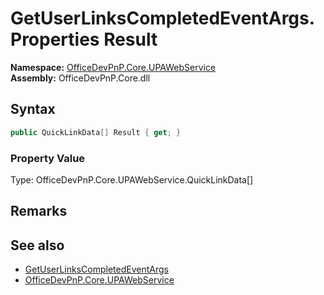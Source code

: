 # GetUserLinksCompletedEventArgs.Properties Result
  

**Namespace:** [OfficeDevPnP.Core.UPAWebService](OfficeDevPnP.Core.UPAWebService.md)  
**Assembly:** OfficeDevPnP.Core.dll  
## Syntax
```C#
public QuickLinkData[] Result { get; }
```

### Property Value
Type: OfficeDevPnP.Core.UPAWebService.QuickLinkData[]  

## Remarks

  
## See also
- [GetUserLinksCompletedEventArgs](OfficeDevPnP.Core.UPAWebService.GetUserLinksCompletedEventArgs.md) 
- [OfficeDevPnP.Core.UPAWebService](OfficeDevPnP.Core.UPAWebService.md) 
